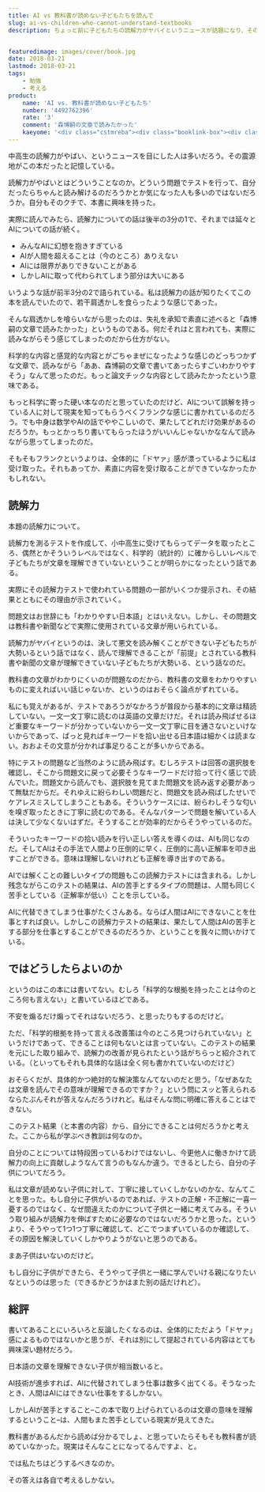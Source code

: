 ```yaml
---
title: AI vs 教科書が読めない子どもたちを読んで
slug: ai-vs-children-who-cannot-understand-textbooks
description: ちょっと前に子どもたちの読解力がヤバイというニュースが話題になり、そのときに興味を持ったのがこの本だ。自分はちゃんんと読み解けるのか気になったというのが大きい。読んでみたらAIの話の方がメインで肩透かしを食ったが、提起されている問題はとても興味深いものだった。


featuredimage: images/cover/book.jpg
date: 2018-03-21
lastmod: 2018-03-21
tags: 
    - 勉強
    - 考える
product:
    name: 'AI vs. 教科書が読めない子どもたち'
    number: '4492762396'
    rate: '3'
    comment: '森博嗣の文章で読みたかった'
    kaeyome: '<div class="cstmreba"><div class="booklink-box"><div class="booklink-image"><a href="http://www.amazon.co.jp/exec/obidos/asin/4492762396/illusionspace-22/" target="_blank" ><img src="https://images-fe.ssl-images-amazon.com/images/I/51KFIJ%2BqpkL._SL160_.jpg" style="border: none;" /></a></div><div class="booklink-info"><div class="booklink-name"><a href="http://www.amazon.co.jp/exec/obidos/asin/4492762396/illusionspace-22/" target="_blank" >AI vs. 教科書が読めない子どもたち</a><div class="booklink-powered-date">posted with <a href="https://yomereba.com" rel="nofollow" target="_blank">ヨメレバ</a></div></div><div class="booklink-detail">新井 紀子 東洋経済新報社 2018-02-02    </div><div class="booklink-link2"><div class="shoplinkamazon"><a href="http://www.amazon.co.jp/exec/obidos/asin/4492762396/illusionspace-22/" target="_blank" >Amazon</a></div><div class="shoplinkkindle"><a href="http://www.amazon.co.jp/exec/obidos/ASIN/B0791XCYQG/illusionspace-22/" target="_blank" >Kindle</a></div><div class="shoplinkbk1"><a href="//ck.jp.ap.valuecommerce.com/servlet/referral?sid=3085416&pid=882194906&vc_url=http%3A%2F%2Fhonto.jp%2Fnetstore%2Fsearch_021_104492762396.html%3Fsrchf%3D1%26srchGnrNm%3D1&vcptn=kaereba" target="_blank" >honto<img src="//ad.jp.ap.valuecommerce.com/servlet/gifbanner?sid=3085416&pid=882194906" height="1" width="1" border="0"></a></div>      	  	  	  	</div></div><div class="booklink-footer"></div></div></div>'
---
```


中高生の読解力がやばい、というニュースを目にした人は多いだろう。その震源地がこの本だったと記憶している。

読解力がやばいとはどういうことなのか。どういう問題でテストを行って、自分だったらちゃんと読み解けるのだろうかとか気になった人も多いのではないだろうか。自分もそのクチで、本書に興味を持った。

実際に読んでみたら、読解力についての話は後半の3分の1で、それまでは延々とAIについての話が続く。

<ul>
<li>みんなAIに幻想を抱きすぎている</li>
<li>AIが人間を超えることは（今のところ）ありえない</li>
<li>AIには限界がありできないことがある</li>
<li>しかしAIに取って代わられてしまう部分は大いにある</li>
</ul>

いうような話が前半3分の2で語られている。私は読解力の話が知りたくてこの本を読んでいたので、若干肩透かしを食らったような感じであった。

そんな肩透かしを喰らいながら思ったのは、失礼を承知で素直に述べると「森博嗣の文章で読みたかった」というものである。何だそれはと言われても、実際に読みながらそう感じてしまったのだから仕方がない。

科学的な内容と感覚的な内容とがごちゃまぜになったような感じのどっちつかずな文章で、読みながら「ああ、森博嗣の文章で書いてあったらすごいわかりやすそう」なんて思ったのだ。もっと論文チックな内容として読みたかったという意味である。

もっと科学に寄った硬い本なのだと思っていたのだけど、AIについて誤解を持っている人に対して現実を知ってもらうべくフランクな感じに書かれているのだろう。でも中身は数学やAIの話でややこしいので、果たしてどれだけ効果があるのだろうか。もっとかっちり書いてもらったほうがいいんじゃないかななんて読みながら思ってしまったのだ。

そもそもフランクというよりは、全体的に「ドヤァ」感が漂っているように私は受け取った。それもあってか、素直に内容を受け取ることができていなかったかもしれない。


## 読解力


本題の読解力について。

読解力を測るテストを作成して、小中高生に受けてもらってデータを取ったところ、偶然とかそういうレベルではなく、科学的（統計的）に確からしいレベルで子どもたちが文章を理解できていないということが明らかになったという話である。

実際にその読解力テストで使われている問題の一部がいくつか提示され、その結果とともにその理由が示されていく。

問題文はお世辞にも「わかりやすい日本語」とはいえない。しかし、その問題文は教科書や新聞などで実際に使用されている文章が用いられている。

読解力がヤバイというのは、決して悪文を読み解くことができない子どもたちが大勢いるという話ではなく、読んで理解できることが「前提」とされている教科書や新聞の文章が理解できていない子どもたちが大勢いる、という話なのだ。

教科書の文章がわかりにくいのが問題なのだから、教科書の文章をわかりやすいものに変えればいい話じゃないか、というのはおそらく論点がずれている。

私にも覚えがあるが、テストであろうがなかろうが普段から基本的に文章は精読していない。一文一文丁寧に読むのは英語の文章だけだ。それは読み飛ばせるほど重要なキーワードが分かっていないから一文一文丁寧に目を通さないといけないからであって、ぱっと見ればキーワードを拾い出せる日本語は細かくは読まない。おおよその文意が分かれば事足りることが多いからである。

特にテストの問題など当然のように読み飛ばす。むしろテストは回答の選択肢を確認し、そこから問題文に戻って必要そうなキーワードだけ拾って行く感じで読んでいた。問題文から読んでも、選択肢を見てまた問題文を読み返す必要があって無駄だからだ。それゆえに紛らわしい問題だと、問題文を読み飛ばしたせいでケアレスミスしてしまうこともある。そういうケースには、紛らわしそうな匂いを嗅ぎ取ったときに丁寧に読むのである。そんなパターンで問題を解いている人は決して少なくないはずだ。そうすることが効率的だからそうやっているのだ。

そういったキーワードの拾い読みを行い正しい答えを導くのは、AIも同じなのだ。そしてAIはその手法で人間より圧倒的に早く、圧倒的に高い正解率を叩き出すことができる。意味は理解しないけれども正解を導き出すのである。

AIでは解くことの難しいタイプの問題もこの読解力テストには含まれる。しかし残念ながらこのテストの結果は、AIの苦手とするタイプの問題は、人間も同じく苦手としている（正解率が低い）ことを示している。

AIに代替できてしまう仕事がたくさんある。ならば人間はAIにできないことを仕事とすれば良い。しかしこの読解力テストの結果は、果たして人間はAIの苦手とする部分を仕事とすることができるのだろうか、ということを我々に問いかけている。


## ではどうしたらよいのか


というのはこの本には書いてない。むしろ「科学的な根拠を持ったことは今のところ何も言えない」と書いているほどである。

不安を煽るだけ煽ってそれはないだろう、と思ったりもするのだけど。

ただ、「科学的根拠を持って言える改善策は今のところ見つけられていない」というだけであって、できることは何もないとは言っていない。このテストの結果を元にした取り組みで、読解力の改善が見られたという話がちらっと紹介されている。（といってもそれも具体的な話は全く何も書かれていないのだけど）

おそらくだが、具体的かつ絶対的な解決策なんてないのだと思う。「なぜあなたは文章を読んでその意味が理解できるのですか？」という問にスッと答えられるならたぶんそれが答えなんだろうけれど。私はそんな問に明確に答えることはできない。

このテスト結果（と本書の内容）から、自分にできることは何だろうかと考えた。ここから私が学ぶべき教訓は何なのか。

自分のことについては特段困っているわけではないし、今更他人に働きかけて読解力の向上に貢献しようなんて言うのもなんか違う。できるとしたら、自分の子供についてだろう。

私は文章が読めない子供に対して、丁寧に接していくしかないのかな、なんてことを思った。もし自分に子供がいるのであれば、テストの正解・不正解に一喜一憂するのではなく、なぜ間違えたのかについて子供と一緒に考えてみる。そういう取り組みが読解力を伸ばすために必要なのではないだろうかと思った。というより、そうやって1つ1つ丁寧に確認して、どこでつまずいているのか確認して、その原因を解決していくしかやりようがないと思うのである。

まあ子供はいないのだけど。

もし自分に子供ができたら、そうやって子供と一緒に学んでいける親になりたいなというのは思った（できるかどうかはまた別の話だけれど）。


## 総評


書いてあることにいろいろと反論したくなるのは、全体的にただよう「ドヤァ」感によるものではないかと思うが、それは別にして提起されている内容はとても興味深い題材だろう。

日本語の文章を理解できない子供が相当数いると。

AI技術が進歩すれば、AIに代替されてしまう仕事は数多く出てくる。そうなったとき、人間はAIにはできない仕事をするしかない。

しかしAIが苦手とすること&#8211;この本で取り上げられているのは文章の意味を理解するということ&#8211;は、人間もまた苦手としている現実が見えてきた。

教科書があるんだから読めば分かるでしょ、と思っていたらそもそも教科書が読めていなかった。現実はそんなことになってるんですよ、と。

では私たちはどうするべきなのか。

その答えは各自で考えるしかない。


  